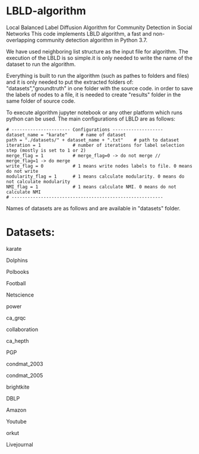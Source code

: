 # LBLD-algorithm

Local Balanced Label Diffusion Algorithm for Community Detection in Social Networks
This code implements LBLD algorithm, a fast and non-overlapping community detection algorithm in Python 3.7.

We have used neighboring list structure as the input file for algorithm. The execution of the LBLD is so simple.it is only needed to write the name of the dataset to run the algorithm.

Everything is built to run the algorithm (such as pathes to folders and files) and it is only needed to put the extracted folders of: "datasets","groundtruth" in one folder with the source code. in order to save the labels of nodes to a file, it is needed to create "results" folder in the same folder of source code.

To execute algorithm jupyter notebook or any other platform  which runs python can be used. The main configurations of LBLD are as follows:

```
# ---------------------- Configurations -------------------
dataset_name = "karate"     # name of dataset
path = "./datasets/" + dataset_name + ".txt"    # path to dataset
iteration = 1            # number of iterations for label selection step (mostly is set to 1 or 2)
merge_flag = 1           # merge_flag=0 -> do not merge //  merge_flag=1 -> do merge
write_flag = 0           # 1 means write nodes labels to file. 0 means do not write
modularity_flag = 1      # 1 means calculate modularity. 0 means do not calculate modularity
NMI_flag = 1             # 1 means calculate NMI. 0 means do not calculate NMI
# ---------------------------------------------------------
```

Names of datasets are as follows and are available in "datasets" folder.

# Datasets:

karate

Dolphins

Polbooks

Football

Netscience

power

ca_grqc

collaboration

ca_hepth

PGP

condmat_2003

condmat_2005

brightkite

DBLP

Amazon

Youtube

orkut

Livejournal
